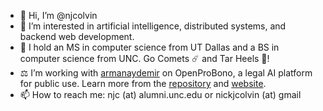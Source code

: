 - 👋 Hi, I’m @njcolvin
- 👀 I’m interested in artificial intelligence, distributed systems, and backend web development.
- 🌱 I hold an MS in computer science from UT Dallas and a BS in computer science from UNC. Go Comets ☄️ and Tar Heels 🐏!
- ⚖️ I’m working with [armanaydemir](https://github.com/armanaydemir) on OpenProBono, a legal AI platform for public use. Learn more from the [repository](https://github.com/armanaydemir/openprobono) and [website](https://www.openprobono.com/).
- 📫 How to reach me: njc (at) alumni.unc.edu or nickjcolvin (at) gmail

<!---
njcolvin/njcolvin is a ✨ special ✨ repository because its `README.md` (this file) appears on your GitHub profile.
You can click the Preview link to take a look at your changes.
--->
